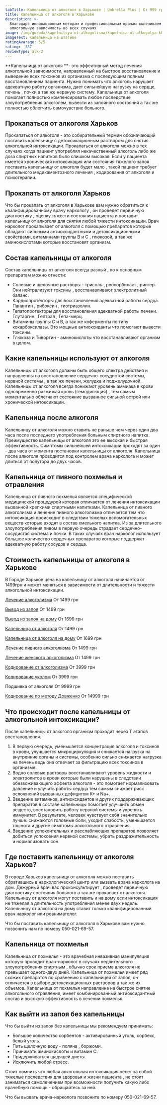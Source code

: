 ```yaml
---
tabTitle: Капельница от алкоголя в Харькове | Umbrella Plus | От 999 грн
title: Капельница от алкоголя в Харькове
description: >-
  Благодаря инновационным методам и профессиональным врачам вылечиваем
  алкогольную зависимость во всех случаях
image: /img/goroda/kapelnitsya-ot-alkogolisma/kapelnica-ot-alkogolya-kharkiv.webp
imageText: Капельница на штативе
ratingAvarage: 5/5
rating: '387'
reviewType: alk-2
---
```



\*\*Капельница от алкоголя \*\*- это эффективный метод лечения алкогольной зависимости, направленный на быстрое восстановление и выведение всех токсинов из организма с последующим полным восстановлением пациента. Нужно понимать что алкоголь нарушает адекватную работу организма, дает сильнейшую нагрузку на сердце, печень , почки а так же нервную систему. Капельница от алкоголя помогает полностью компенсировать любое последствие злоупотребления алкоголем, вывести из запойного состояния а так же полностью облегчить самочувствие больного.

## Прокапаться от алкоголя Харьков

Прокапаться от алкоголя - это собирательный термин обозначающий поставить капельницу с детоксикационным раствором для снятия алкогольной интоксикации. Прокапаться от алкоголя можно в тех случаях когда пациент употреблял некачественный алкоголь либо же доза спиртных напитков было слишком высокая. Если у пациента имеется хроническая интоксикация или состояния тяжелого запоя поставить капельницу от алкоголя будет мало , такой пациент требует длительного медикаментозного лечения , кодирования от алкоголя и психотерапии.

## Прокапать от алкоголя Харьков

Что бы прокапать от алкоголя в Харькове вам нужно обратиться к квалифицированному врачу наркологу , он проведет первичную диагностику , оценку тяжести состояния пациента и поставит капельницу от алкоголя для снятия любой тяжести интоксикации. Врач нарколог прокапывает от алкоголя с помощью препаратов которые обладают сильными антиоксидантными и детоксикационными свойствами, витаминами группы В и С , глюкозой, а так же аминокислотами которые восстановят организм.

## Состав капельницы от алкоголя

Состав капельницы от алкоголя всегда разный , но к основным препаратам можно отнести:

* Солевые и щелочные растворы - трисоль , реосорбилакт , рингер. Они нейтрализуют токсины , восстанавливают электролитный баланс.
* Кардиопротекторы для восстановления адекватной работы сердца. Панангин , рибоксин , тиотриазолин.
* Гепатопротекторы для восстановления адекватной работы печени. Глутаргин , Гептрал , Гепа-мерц.
* Витамины группы С и В, а так же коферменты по типу кокарбоксилазы. Это мощные антиоксиданты что помогают вывести токсины.
* Глюкоза и Тивортин - аминокислоты что восстанавливают организм в целом.

## Какие капельницы используют от алкоголя

Капельницы от алкоголя должны быть общего спектра действия и направленны на восстановление сердечно-сосудистой системы, нервной системы , а так же печени, желудка и поджелудочной. Капельницы от алкоголя всегда понижают уровень аммиака в крови одновременно разжижая кровь (гемодилюция) , тем самым моментально облегчают состояние вызванное сильной острой или хронической интоксикации.

## Капельница после алкоголя

Капельницу от алкоголя можно ставить не раньше чем через один два часа после последнего употребления больным спиртного напитка. Преимущество капельницы от алкоголя это ее высокая и быстрая эффективность. Симптомы сильнейшей интоксикации проходят за один - два часа от момента постановки капельницы от алкоголя. Капельница после алкоголя проводится под контролем врача нарколога и может длиться от полутора до двух часов.

## Капельница от пивного похмелья и отравления

Капельница от пивного похмелья является специфической медицинской процедурой которая отличается от лечения интоксикации вызванной крепкими спиртными напитками. Капельница от пивного алкоголизма и лечение пивного алкоголизма отличается тем что интоксикация происходит в следствии тяжелых вспомогательных веществ которые входят в состав хмельного напитка. Из за длительного злоупотребления пивом в первую очередь страдает сердечно-сосудистая система и почки. В таких случаях врач нарколог использует большое количество сердечных препаратов которые поддержат адекватную работу сосудов и сердца.

## Стоимость капельницы от алкоголя в Харькове

В Городе Харьков цена на капельницу от алкоголя начинается от 1499грн и может меняться в зависимости от длительности и тяжести алкогольной интоксикации.

[Лечение алкоголизма](https://umbrella-plus.com.ua/services/lechenie_alkogokizma) От 1499 грн

[Вывод из запоя](https://umbrella-plus.com.ua/services/vivod-iz-zapoia-glavnaia) От 1499 грн

[Вывод из запоя на дому](https://umbrella-plus.com.ua/services/vivod-iz-zapoia-na-domy) От 1699 грн

[Капельница от алкоголя](https://umbrella-plus.com.ua/services/kapelnica_ot_alkogolia) От 1499 грн

[Капельница от алкоголя на дому](https://umbrella-plus.com.ua/services/kapelnica-ot-alkogola-na-domy) От 1699 грн

[Лечение пивного алкоголизма](https://umbrella-plus.com.ua/services/lechenie_pivnogo_alkogolizm) От 1499 грн

[Лечение женского алкоголизма](https://umbrella-plus.com.ua/services/lechenie_jenskogo_alkogolizma) От 1499 грн

[Кодирование от алкоголизма](https://umbrella-plus.com.ua/services/kodirovka_ot_alkogolizma) От 3999 грн

[Кодирование уколом](https://umbrella-plus.com.ua/services/kodirovka_ykolom) От 3999 грн

Подшивка от алкоголя От 9999 грн

[Кодирование по методу Довженко](https://umbrella-plus.com.ua/services/kodirovka-po-dovjenko) От 14999 грн

## Что происходит после капельницы от алкогольной интоксикации?

После капельницы от алкоголя организм проходит через Т этапов восстановления.

1. В первую очередь, уменьшается концентрация алкоголя и токсинов в крови, улучшается микроциркуляция и снижается нагрузка на внутренние органы и системы, особенно сильно снижается нагрузка на печень ведь она отвечает за фильтрацию всех токсинов в организме.
2. Водно солевые растворы восстанавливают уровень жидкости и электролитов в крови которые были нарушены в следствии обезвоживающего эффекта алкоголя - это помогает нормализовать давление и улучить работы сердца тем самым снижает риск осложнений вызванных дефицитом K+ и Na+.
3. Введение витаминов, антиоксидантов и других поддерживающих препаратов в составе капельницы помогает улучшить обмен веществ, восстановить работу нервной системы и укрепить иммунитет. В результате, человек чувствует себя значительно лучше: снижаются головные боли, уходит слабость, уменьшается тошнота и другие симптомы алкогольного отравления.
4. Введение успокоительных и расслабляющих препаратов позволяет добиться успокоения нервной системы, убрать раздражительность и нормализовать сон.

## Где поставить капельницу от алкоголя Харьков?

В городе Харьков капельницу от алкоголя можно поставить обратившись в наркологический центр или вызвать врача нарколога на дом. Дежурный врач вас проконсультирует , проведет первичную диагностику состояния больного а так же прокапает от алкоголя. Капельницу от алкоголя могут поставить и на дому если интоксикация не тяжелая а длительность употребления менее двух недель. Капельницу от алкоголя на дому ставит только квалифицированный врач нарколог или реаниматолог.

Что бы поставить капельницу от алкоголя в Харькове вам нужно позвонить нам по номеру 050-021-69-57.

## Капельница от похмелья

Капельница от похмелья - это врачебная инвазивная манипуляция которую проводит врач-нарколог в случаях недлительного злоупотребления спиртным , обычно срок приема алкоголя не превышает одного-двух дней. Капельница от похмелья имеет  ряд схожих препаратов по сравнению с капельницей от запоя, он отличается в выборе детоксикационных растворов а так же их объемов. Капельница от похмелья направленна на быстрое снятие алкогольного отравления, имеет комбинированный антиоксидантный состав и высокую эффективность в лечении похмелья.

## Как выйти из запоя без капельницы

Что бы выйти из запоя без капельницы мы рекомендуем принимать:

* Большое количество сорбентов - активированный уголь, сорбекс, белый уголь.
* Пить щелочную воду - поляна , боржоми.
* Принимать аминокислоты и витамин С.
* Придерживаться щадящей диеты.
* Исключить любой стресс.

Стоит помнить что любая алкогольная интоксикация несет за собой тяжелые последствия для здоровья и жизни пациента , не стоит заниматься самолечением при возможности получить какую либо врачебную помощь - обращайтесь за ней.

Что бы вызвать врача-нарколога позвоните по номеру 050-021-69-57.

